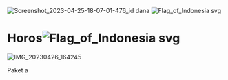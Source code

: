 ![Screenshot_2023-04-25-18-07-01-476_id dana](https://user-images.githubusercontent.com/130748953/234484117-2c9a0102-c219-402e-8145-d503fcb33c48.jpg)
![Flag_of_Indonesia svg](https://user-images.githubusercontent.com/130748953/234484200-d80dbc99-f78e-48b0-b214-98e072754f82.png)
# Horos![Flag_of_Indonesia svg](https://user-images.githubusercontent.com/130748953/234536306-025395a2-bb57-4ab1-abd9-29e0d7037c61.png)
![IMG_20230426_164245](https://user-images.githubusercontent.com/130748953/234537208-2dd74ea4-3c64-4838-ac6c-ed1b8a676d17.png)

Paket
a
